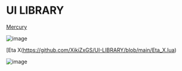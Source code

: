 # UI LIBRARY
[Mercury](https://github.com/XikiZxGS/UI-LIBRARY/blob/main/Mercury_Lib_Documentation.txt)

![image](https://i.imgur.com/8Gjou4f.png)

[Eta X\(https://github.com/XikiZxGS/UI-LIBRARY/blob/main/Eta_X.lua)

![image](https://i.imgur.com/bG8B6tT.png)
